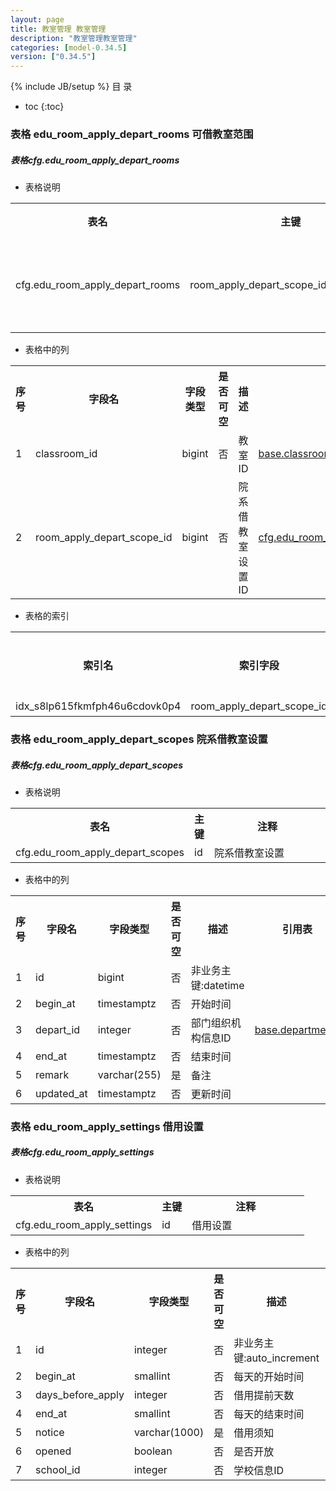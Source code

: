 ```yaml
---
layout: page
title: 教室管理 教室管理
description: "教室管理教室管理"
categories: [model-0.34.5]
version: ["0.34.5"]
---
```

{% include JB/setup %}
 目  录

* toc
{:toc}



### 表格 edu_room_apply_depart_rooms 可借教室范围
<div class="card card-info">
  <div class="card-header"><h5 id="table_cfg.edu_room_apply_depart_rooms">表格cfg.edu_room_apply_depart_rooms</h5></div>
  <div class="card-body">
<ul>
  <li>表格说明</li>
</ul>

<table class="table table-bordered table-striped table-condensed ">
<tr><th class="info_header">表名</th><th class="info_header">主键</th><th class="info_header" style="width:40%">注释</th>  </tr>
<tr><td>cfg.edu_room_apply_depart_rooms</td><td>room_apply_depart_scope_id,classroom_id</td><td>可借教室范围</td>  </tr>
</table>
<ul>
  <li>表格中的列</li>
</ul>
<table class="table table-bordered table-striped table-condensed">
<tr><th class="info_header text-center">序号</th><th class="info_header">字段名</th><th class="info_header">字段类型</th><th class="info_header text-center">是否可空</th><th class="info_header">描述</th><th class="info_header">引用表</th>  </tr>
<tr><td class="text-center">1</td><td>classroom_id</td><td>bigint</td><td class="text-center">否</td><td>教室ID</td><td>            <a href="/model/base/edu/misc.html#表格-classrooms-教室">base.classrooms</a>
</td>  </tr>
<tr><td class="text-center">2</td><td>room_apply_depart_scope_id</td><td>bigint</td><td class="text-center">否</td><td>院系借教室设置ID</td><td>            <a href="/model/cfg/room.config/all.html#表格-edu_room_apply_depart_scopes-院系借教室设置">cfg.edu_room_apply_depart_scopes</a>
</td>  </tr>
</table>


<ul>
  <li>表格的索引</li>
</ul>
<table class="table table-bordered table-striped table-condensed">
  <tr>
<th class="info_header">索引名</th><th class="info_header">索引字段</th><th class="info_header">是否唯一</th>  </tr>
<tr><td>idx_s8lp615fkmfph46u6cdovk0p4</td><td>room_apply_depart_scope_id</td><td>否</td>  </tr>
</table>
  </div>
</div>

### 表格 edu_room_apply_depart_scopes 院系借教室设置
<div class="card card-info">
  <div class="card-header"><h5 id="table_cfg.edu_room_apply_depart_scopes">表格cfg.edu_room_apply_depart_scopes</h5></div>
  <div class="card-body">
<ul>
  <li>表格说明</li>
</ul>

<table class="table table-bordered table-striped table-condensed ">
<tr><th class="info_header">表名</th><th class="info_header">主键</th><th class="info_header" style="width:40%">注释</th>  </tr>
<tr><td>cfg.edu_room_apply_depart_scopes</td><td>id</td><td>院系借教室设置</td>  </tr>
</table>
<ul>
  <li>表格中的列</li>
</ul>
<table class="table table-bordered table-striped table-condensed">
<tr><th class="info_header text-center">序号</th><th class="info_header">字段名</th><th class="info_header">字段类型</th><th class="info_header text-center">是否可空</th><th class="info_header">描述</th><th class="info_header">引用表</th>  </tr>
<tr><td class="text-center">1</td><td>id</td><td>bigint</td><td class="text-center">否</td><td>非业务主键:datetime</td><td></td>  </tr>
<tr><td class="text-center">2</td><td>begin_at</td><td>timestamptz</td><td class="text-center">否</td><td>开始时间</td><td></td>  </tr>
<tr><td class="text-center">3</td><td>depart_id</td><td>integer</td><td class="text-center">否</td><td>部门组织机构信息ID</td><td>            <a href="/model/base/common/user.html#表格-departments-部门组织机构信息">base.departments</a>
</td>  </tr>
<tr><td class="text-center">4</td><td>end_at</td><td>timestamptz</td><td class="text-center">否</td><td>结束时间</td><td></td>  </tr>
<tr><td class="text-center">5</td><td>remark</td><td>varchar(255)</td><td class="text-center">是</td><td>备注</td><td></td>  </tr>
<tr><td class="text-center">6</td><td>updated_at</td><td>timestamptz</td><td class="text-center">否</td><td>更新时间</td><td></td>  </tr>
</table>


  </div>
</div>

### 表格 edu_room_apply_settings 借用设置
<div class="card card-info">
  <div class="card-header"><h5 id="table_cfg.edu_room_apply_settings">表格cfg.edu_room_apply_settings</h5></div>
  <div class="card-body">
<ul>
  <li>表格说明</li>
</ul>

<table class="table table-bordered table-striped table-condensed ">
<tr><th class="info_header">表名</th><th class="info_header">主键</th><th class="info_header" style="width:40%">注释</th>  </tr>
<tr><td>cfg.edu_room_apply_settings</td><td>id</td><td>借用设置</td>  </tr>
</table>
<ul>
  <li>表格中的列</li>
</ul>
<table class="table table-bordered table-striped table-condensed">
<tr><th class="info_header text-center">序号</th><th class="info_header">字段名</th><th class="info_header">字段类型</th><th class="info_header text-center">是否可空</th><th class="info_header">描述</th><th class="info_header">引用表</th>  </tr>
<tr><td class="text-center">1</td><td>id</td><td>integer</td><td class="text-center">否</td><td>非业务主键:auto_increment</td><td></td>  </tr>
<tr><td class="text-center">2</td><td>begin_at</td><td>smallint</td><td class="text-center">否</td><td>每天的开始时间</td><td></td>  </tr>
<tr><td class="text-center">3</td><td>days_before_apply</td><td>integer</td><td class="text-center">否</td><td>借用提前天数</td><td></td>  </tr>
<tr><td class="text-center">4</td><td>end_at</td><td>smallint</td><td class="text-center">否</td><td>每天的结束时间</td><td></td>  </tr>
<tr><td class="text-center">5</td><td>notice</td><td>varchar(1000)</td><td class="text-center">是</td><td>借用须知</td><td></td>  </tr>
<tr><td class="text-center">6</td><td>opened</td><td>boolean</td><td class="text-center">否</td><td>是否开放</td><td></td>  </tr>
<tr><td class="text-center">7</td><td>school_id</td><td>integer</td><td class="text-center">否</td><td>学校信息ID</td><td>            <a href="/model/base/common/space.html#表格-schools-学校信息">base.schools</a>
</td>  </tr>
</table>


  </div>
</div>

